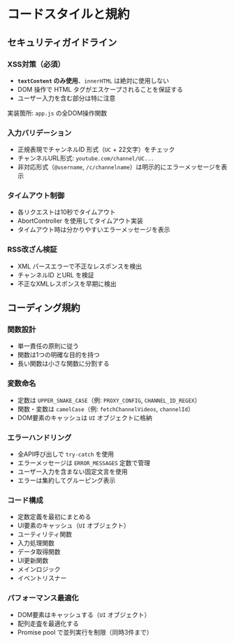 # コードスタイルと規約

## セキュリティガイドライン

### XSS対策（必須）
- **`textContent` のみ使用**、`innerHTML` は絶対に使用しない
- DOM 操作で HTML タグがエスケープされることを保証する
- ユーザー入力を含む部分は特に注意

実装箇所: `app.js` の全DOM操作関数

### 入力バリデーション
- 正規表現でチャンネルID 形式（`UC` + 22文字）をチェック
- チャンネルURL形式: `youtube.com/channel/UC...`
- 非対応形式（`@username`, `/c/channelname`）は明示的にエラーメッセージを表示

### タイムアウト制御
- 各リクエストは10秒でタイムアウト
- AbortController を使用してタイムアウト実装
- タイムアウト時は分かりやすいエラーメッセージを表示

### RSS改ざん検証
- XML パースエラーで不正なレスポンスを検出
- チャンネルID とURL を検証
- 不正なXMLレスポンスを早期に検出

## コーディング規約

### 関数設計
- 単一責任の原則に従う
- 関数は1つの明確な目的を持つ
- 長い関数は小さな関数に分割する

### 変数命名
- 定数は `UPPER_SNAKE_CASE`（例: `PROXY_CONFIG`, `CHANNEL_ID_REGEX`）
- 関数・変数は `camelCase`（例: `fetchChannelVideos`, `channelId`）
- DOM要素のキャッシュは `UI` オブジェクトに格納

### エラーハンドリング
- 全API呼び出しで `try-catch` を使用
- エラーメッセージは `ERROR_MESSAGES` 定数で管理
- ユーザー入力を含まない固定文言を使用
- エラーは集約してグルーピング表示

### コード構成
- 定数定義を最初にまとめる
- UI要素のキャッシュ（`UI` オブジェクト）
- ユーティリティ関数
- 入力処理関数
- データ取得関数
- UI更新関数
- メインロジック
- イベントリスナー

### パフォーマンス最適化
- DOM要素はキャッシュする（`UI` オブジェクト）
- 配列走査を最適化する
- Promise pool で並列実行を制限（同時3件まで）

